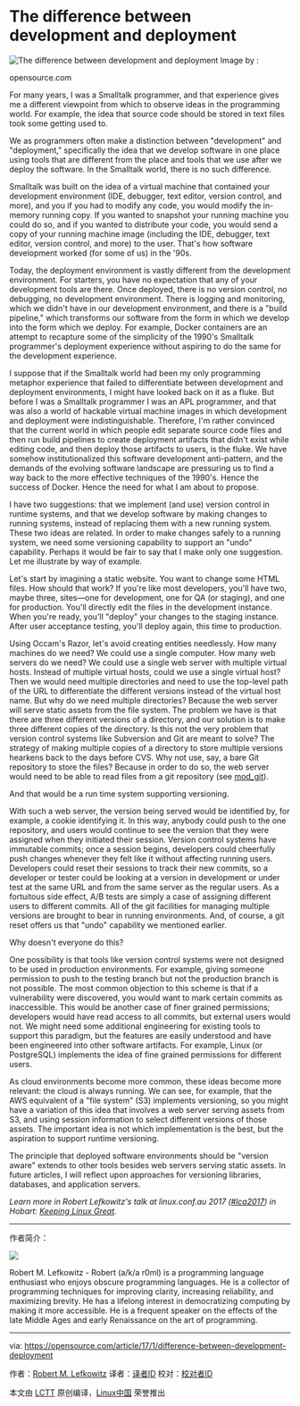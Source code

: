The difference between development and deployment
============================================================
 ![The difference between development and deployment](https://opensource.com/sites/default/files/styles/image-full-size/public/images/business/BUS_OpenSourceExperience_520x292_cm.png?itok=APna2N9Y "The difference between development and deployment") 
Image by : 

opensource.com

For many years, I was a Smalltalk programmer, and that experience gives me a different viewpoint from which to observe ideas in the programming world. For example, the idea that source code should be stored in text files took some getting used to.

We as programmers often make a distinction between "development" and "deployment," specifically the idea that we develop software in one place using tools that are different from the place and tools that we use after we deploy the software. In the Smalltalk world, there is no such difference.

Smalltalk was built on the idea of a virtual machine that contained your development environment (IDE, debugger, text editor, version control, and more), and you if you had to modify any code, you would modify the in-memory running copy. If you wanted to snapshot your running machine you could do so, and if you wanted to distribute your code, you would send a copy of your running machine image (including the IDE, debugger, text editor, version control, and more) to the user. That's how software development worked (for some of us) in the '90s.

Today, the deployment environment is vastly different from the development environment. For starters, you have no expectation that any of your development tools are there. Once deployed, there is no version control, no debugging, no development environment. There is logging and monitoring, which we didn't have in our development environment, and there is a "build pipeline," which transforms our software from the form in which we develop into the form which we deploy. For example, Docker containers are an attempt to recapture some of the simplicity of the 1990's Smalltalk programmer's deployment experience without aspiring to do the same for the development experience.

I suppose that if the Smalltalk world had been my only programming metaphor experience that failed to differentiate between development and deployment environments, I might have looked back on it as a fluke. But before I was a Smalltalk programmer I was an APL programmer, and that was also a world of hackable virtual machine images in which development and deployment were indistinguishable. Therefore, I'm rather convinced that the current world in which people edit separate source code files and then run build pipelines to create deployment artifacts that didn't exist while editing code, and then deploy those artifacts to users, is the fluke. We have somehow institutionalized this software development anti-pattern, and the demands of the evolving software landscape are pressuring us to find a way back to the more effective techniques of the 1990's. Hence the success of Docker. Hence the need for what I am about to propose.

I have two suggestions: that we implement (and use) version control in runtime systems, and that we develop software by making changes to running systems, instead of replacing them with a new running system. These two ideas are related. In order to make changes safely to a running system, we need some versioning capability to support an "undo" capability. Perhaps it would be fair to say that I make only one suggestion. Let me illustrate by way of example.

Let's start by imagining a static website. You want to change some HTML files. How should that work? If you're like most developers, you'll have two, maybe three, sites—one for development, one for QA (or staging), and one for production. You'll directly edit the files in the development instance. When you're ready, you'll "deploy" your changes to the staging instance. After user acceptance testing, you'll deploy again, this time to production.

Using Occam's Razor, let's avoid creating entities needlessly. How many machines do we need? We could use a single computer. How many web servers do we need? We could use a single web server with multiple virtual hosts. Instead of multiple virtual hosts, could we use a single virtual host? Then we would need multiple directories and need to use the top-level path of the URL to differentiate the different versions instead of the virtual host name. But why do we need multiple directories? Because the web server will serve static assets from the file system. The problem we have is that there are three different versions of a directory, and our solution is to make three different copies of the directory. Is this not the very problem that version control systems like Subversion and Git are meant to solve? The strategy of making multiple copies of a directory to store multiple versions hearkens back to the days before CVS. Why not use, say, a bare Git repository to store the files? Because in order to do so, the web server would need to be able to read files from a git repository (see [mod_git][3]).

And that would be a run time system supporting versioning.

With such a web server, the version being served would be identified by, for example, a cookie identifying it. In this way, anybody could push to the one repository, and users would continue to see the version that they were assigned when they initiated their session. Version control systems have immutable commits; once a session begins, developers could cheerfully push changes whenever they felt like it without affecting running users. Developers could reset their sessions to track their new commits, so a developer or tester could be looking at a version in development or under test at the same URL and from the same server as the regular users. As a fortuitous side effect, A/B tests are simply a case of assigning different users to different commits. All of the git facilities for managing multiple versions are brought to bear in running environments. And, of course, a git reset offers us that "undo" capability we mentioned earlier.

Why doesn't everyone do this?

One possibility is that tools like version control systems were not designed to be used in production environments. For example, giving someone permission to push to the testing branch but not the production branch is not possible. The most common objection to this scheme is that if a vulnerability were discovered, you would want to mark certain commits as inaccessible. This would be another case of finer grained permissions; developers would have read access to all commits, but external users would not. We might need some additional engineering for existing tools to support this paradigm, but the features are easily understood and have been engineered into other software artifacts. For example, Linux (or PostgreSQL) implements the idea of fine grained permissions for different users.

As cloud environments become more common, these ideas become more relevant: the cloud is always running. We can see, for example, that the AWS equivalent of a "file system" (S3) implements versioning, so you might have a variation of this idea that involves a web server serving assets from S3, and using session information to select different versions of those assets. The important idea is not which implementation is the best, but the aspiration to support runtime versioning.

The principle that deployed software environments should be "version aware" extends to other tools besides web servers serving static assets. In future articles, I will reflect upon approaches for versioning libraries, databases, and application servers.

_Learn more in Robert Lefkowitz's talk at linux.conf.au 2017 ([#lca2017][1]) in Hobart: [Keeping Linux Great][2]._

--------------------------------------------------------------------------------

作者简介： 

![](https://opensource.com/sites/default/files/styles/profile_pictures/public/pictures/robert_lefkowitz.jpg?itok=CFoX-OUI)

Robert M. Lefkowitz - Robert (a/k/a r0ml) is a programming language enthusiast who enjoys obscure programming languages. He is a collector of programming techniques for improving clarity, increasing reliability, and maximizing brevity. He has a lifelong interest in democratizing computing by making it more accessible. He is a frequent speaker on the effects of the late Middle Ages and early Renaissance on the art of programming.

--------------------------------------------------------------------------------

via: https://opensource.com/article/17/1/difference-between-development-deployment

作者：[Robert M. Lefkowitz][a]
译者：[译者ID](https://github.com/译者ID)
校对：[校对者ID](https://github.com/校对者ID)

本文由 [LCTT](https://github.com/LCTT/TranslateProject) 原创编译，[Linux中国](https://linux.cn/) 荣誉推出

[a]:https://opensource.com/users/r0ml
[1]:https://twitter.com/search?q=%23lca2017&src=typd
[2]:https://www.linux.conf.au/schedule/presentation/107/
[3]:https://github.com/r0ml/mod_git
